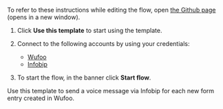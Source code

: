 To refer to these instructions while editing the flow, open [the Github page](https://github.com/ot4i/app-connect-templates/blob/main/resources/markdown/Send%20a%20voice%20message%20via%20Infobip%20for%20each%20new%20form%20entry%20created%20in%20Wufoo_instructions.md) (opens in a new window).

1. Click **Use this template** to start using the template.
2. Connect to the following accounts by using your credentials:
   - [Wufoo](https://ibm.biz/acwufoo)
   - [Infobip](https://ibm.biz/acinfobip) 
   
3. To start the flow, in the banner click **Start flow**.

Use this template to send a voice message via Infobip for each new form entry created in Wufoo.
